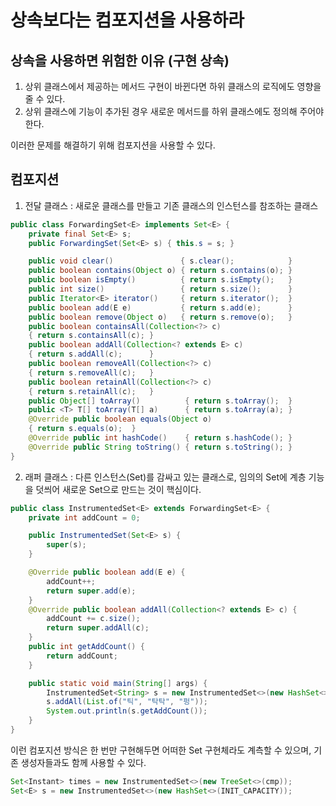 # 상속보다는 컴포지션을 사용하라
## 상속을 사용하면 위험한 이유 (구현 상속)
1. 상위 클래스에서 제공하는 메서드 구현이 바뀐다면 하위 클래스의 로직에도 영향을 줄 수 있다. 
2. 상위 클래스에 기능이 추가된 경우 새로운 메서드를 하위 클래스에도 정의해 주어야 한다. 

이러한 문제를 해결하기 위해 컴포지션을 사용할 수 있다.

## 컴포지션
   
1. 전달 클래스 : 새로운 클래스를 만들고 기존 클래스의 인스턴스를 참조하는 클래스
~~~java
public class ForwardingSet<E> implements Set<E> {
    private final Set<E> s;
    public ForwardingSet(Set<E> s) { this.s = s; }

    public void clear()               { s.clear();            }
    public boolean contains(Object o) { return s.contains(o); }
    public boolean isEmpty()          { return s.isEmpty();   }
    public int size()                 { return s.size();      }
    public Iterator<E> iterator()     { return s.iterator();  }
    public boolean add(E e)           { return s.add(e);      }
    public boolean remove(Object o)   { return s.remove(o);   }
    public boolean containsAll(Collection<?> c)
    { return s.containsAll(c); }
    public boolean addAll(Collection<? extends E> c)
    { return s.addAll(c);      }
    public boolean removeAll(Collection<?> c)
    { return s.removeAll(c);   }
    public boolean retainAll(Collection<?> c)
    { return s.retainAll(c);   }
    public Object[] toArray()          { return s.toArray();  }
    public <T> T[] toArray(T[] a)      { return s.toArray(a); }
    @Override public boolean equals(Object o)
    { return s.equals(o);  }
    @Override public int hashCode()    { return s.hashCode(); }
    @Override public String toString() { return s.toString(); }
}
~~~

2. 래퍼 클래스 : 다른 인스턴스(Set)를 감싸고 있는 클래스로, 임의의 Set에 계층 기능을 덧씌어 새로운 Set으로 만드는 것이 핵심이다.
~~~java
public class InstrumentedSet<E> extends ForwardingSet<E> {
    private int addCount = 0;

    public InstrumentedSet(Set<E> s) {
        super(s);
    }

    @Override public boolean add(E e) {
        addCount++;
        return super.add(e);
    }
    @Override public boolean addAll(Collection<? extends E> c) {
        addCount += c.size();
        return super.addAll(c);
    }
    public int getAddCount() {
        return addCount;
    }

    public static void main(String[] args) {
        InstrumentedSet<String> s = new InstrumentedSet<>(new HashSet<>());
        s.addAll(List.of("틱", "탁탁", "펑"));
        System.out.println(s.getAddCount());
    }
}
~~~

이런 컴포지션 방식은 한 번만 구현해두면 어떠한 Set 구현체라도 계측할 수 있으며, 기존 생성자들과도 함께 사용할 수 있다.
~~~java
Set<Instant> times = new InstrumentedSet<>(new TreeSet<>(cmp));
Set<E> s = new InstrumentedSet<>(new HashSet<>(INIT_CAPACITY));
~~~